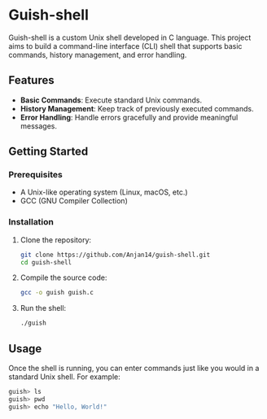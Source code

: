 # Guish-shell

Guish-shell is a custom Unix shell developed in C language. This project aims to build a command-line interface (CLI) shell that supports basic commands, history management, and error handling.

## Features

- **Basic Commands**: Execute standard Unix commands.
- **History Management**: Keep track of previously executed commands.
- **Error Handling**: Handle errors gracefully and provide meaningful messages.

## Getting Started

### Prerequisites

- A Unix-like operating system (Linux, macOS, etc.)
- GCC (GNU Compiler Collection)

### Installation

1. Clone the repository:
    ```sh
    git clone https://github.com/Anjan14/guish-shell.git
    cd guish-shell
    ```

2. Compile the source code:
    ```sh
    gcc -o guish guish.c
    ```

3. Run the shell:
    ```sh
    ./guish
    ```

## Usage

Once the shell is running, you can enter commands just like you would in a standard Unix shell. For example:

```sh
guish> ls
guish> pwd
guish> echo "Hello, World!"
